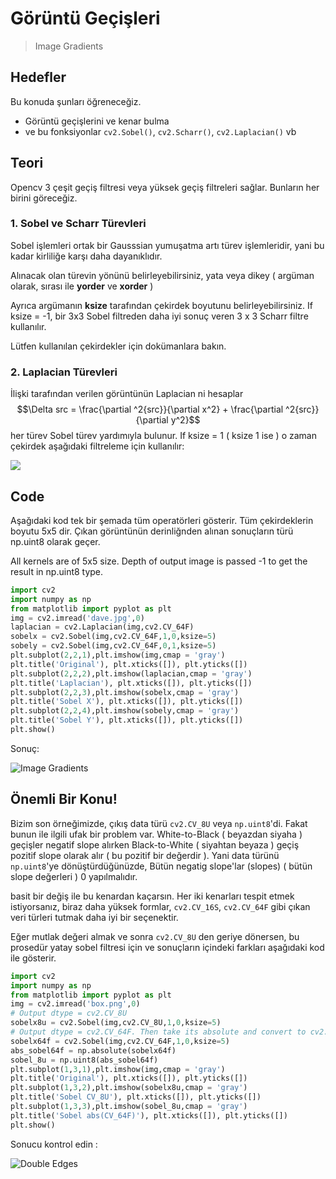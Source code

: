 # Görüntü Geçişleri

> Image Gradients

## Hedefler

Bu konuda şunları öğreneceğiz.

- Görüntü geçişlerini ve kenar bulma
- ve bu fonksiyonlar `cv2.Sobel()`, `cv2.Scharr()`, `cv2.Laplacian()` vb

## Teori

Opencv 3 çeşit geçiş filtresi veya yüksek geçiş filtreleri sağlar. Bunların her birini
göreceğiz.

### 1. Sobel ve Scharr Türevleri

Sobel işlemleri ortak bir Gausssian yumuşatma artı türev işlemleridir, yani bu kadar
kirliliğe karşı daha dayanıklıdır.

Alınacak olan türevin yönünü belirleyebilirsiniz, yata veya dikey \( argüman olarak,
sırası ile **yorder** ve **xorder** \)

Ayrıca argümanın **ksize** tarafından çekirdek boyutunu belirleyebilirsiniz. If ksize =
-1, bir 3x3 Sobel filtreden daha iyi sonuç veren 3 x 3 Scharr filtre kullanılır.

Lütfen kullanılan çekirdekler için dokümanlara bakın.

### 2. Laplacian Türevleri

İlişki tarafından verilen görüntünün Laplacian ni hesaplar
$$\Delta src = \frac{\partial ^2{src}}{\partial x^2} + \frac{\partial ^2{src}}{\partial y^2}$$
her türev Sobel türev yardımıyla bulunur. If ksize = 1 \( ksize 1 ise \) o zaman
çekirdek aşağıdaki filtreleme için kullanılır:

![](https://opencv-python-tutroals.readthedocs.io/en/latest/_images/math/2e4e208edcbed72b60c09a9e8eb8c00c4b21dbd6.png?style=center)

## Code

Aşağıdaki kod tek bir şemada tüm operatörleri gösterir. Tüm çekirdeklerin boyutu 5x5
dir. Çıkan görüntünün derinliğnden alınan sonuçların türü np.uint8 olarak geçer.

All kernels are of 5x5 size. Depth of output image is passed -1 to get the result in
np.uint8 type.

```python
import cv2
import numpy as np
from matplotlib import pyplot as plt
img = cv2.imread('dave.jpg',0)
laplacian = cv2.Laplacian(img,cv2.CV_64F)
sobelx = cv2.Sobel(img,cv2.CV_64F,1,0,ksize=5)
sobely = cv2.Sobel(img,cv2.CV_64F,0,1,ksize=5)
plt.subplot(2,2,1),plt.imshow(img,cmap = 'gray')
plt.title('Original'), plt.xticks([]), plt.yticks([])
plt.subplot(2,2,2),plt.imshow(laplacian,cmap = 'gray')
plt.title('Laplacian'), plt.xticks([]), plt.yticks([])
plt.subplot(2,2,3),plt.imshow(sobelx,cmap = 'gray')
plt.title('Sobel X'), plt.xticks([]), plt.yticks([])
plt.subplot(2,2,4),plt.imshow(sobely,cmap = 'gray')
plt.title('Sobel Y'), plt.xticks([]), plt.yticks([])
plt.show()
```

Sonuç:

![Image Gradients](https://opencv-python-tutroals.readthedocs.io/en/latest/_images/gradients.jpg?style=center)

## Önemli Bir Konu!

Bizim son örneğimizde, çıkış data türü `cv2.CV_8U` veya `np.uint8`'di. Fakat bunun ile
ilgili ufak bir problem var. White-to-Black \( beyazdan siyaha \) geçişler negatif slope
alırken Black-to-White \( siyahtan beyaza \) geçiş pozitif slope olarak alır \( bu
pozitif bir değerdir \). Yani data türünü `np.uint8`'ye dönüştürdüğünüzde, Bütün negatig
slope'lar \(slopes\) \( bütün slope değerleri \) 0 yapılmalıdır.

basit bir değiş ile bu kenardan kaçarsın. Her iki kenarları tespit etmek istiyorsanız,
biraz daha yüksek formlar, `cv2.CV_16S`, `cv2.CV_64F` gibi çıkan veri türleri tutmak
daha iyi bir seçenektir.

Eğer mutlak değeri almak ve sonra `cv2.CV_8U` den geriye dönersen, bu prosedür yatay
sobel filtresi için ve sonuçların içindeki farkları aşağıdaki kod ile gösterir.

```python
import cv2
import numpy as np
from matplotlib import pyplot as plt
img = cv2.imread('box.png',0)
# Output dtype = cv2.CV_8U
sobelx8u = cv2.Sobel(img,cv2.CV_8U,1,0,ksize=5)
# Output dtype = cv2.CV_64F. Then take its absolute and convert to cv2.CV_8U
sobelx64f = cv2.Sobel(img,cv2.CV_64F,1,0,ksize=5)
abs_sobel64f = np.absolute(sobelx64f)
sobel_8u = np.uint8(abs_sobel64f)
plt.subplot(1,3,1),plt.imshow(img,cmap = 'gray')
plt.title('Original'), plt.xticks([]), plt.yticks([])
plt.subplot(1,3,2),plt.imshow(sobelx8u,cmap = 'gray')
plt.title('Sobel CV_8U'), plt.xticks([]), plt.yticks([])
plt.subplot(1,3,3),plt.imshow(sobel_8u,cmap = 'gray')
plt.title('Sobel abs(CV_64F)'), plt.xticks([]), plt.yticks([])
plt.show()
```

Sonucu kontrol edin :

![Double Edges](https://opencv-python-tutroals.readthedocs.io/en/latest/_images/double_edge.jpg?style=center)
